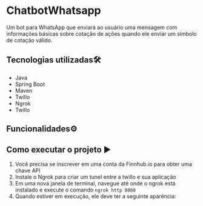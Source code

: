 # ChatbotWhatsapp
 
 Um bot para WhatsApp que enviará ao usuário uma mensagem com informações básicas sobre cotação de ações quando ele enviar um símbolo de cotação válido.

## Tecnologias utilizadas🛠️

- Java
- Spring Boot
- Maven
- Twillo
- Ngrok
- Twillo

## Funcionalidades⚙️

## Como executar o projeto ▶️

1. Você precisa se inscrever em uma conta da Finnhub.io para obter uma chave API
2. Instale o Ngrok para criar um tunel entre a twillo e sua aplicação
3. Em uma nova janela de terminal, navegue até onde o ngrok está instalado e execute o comando ```ngrok http 8080```
4. Quando estiver em execução, ele deve ter a seguinte aparência:

